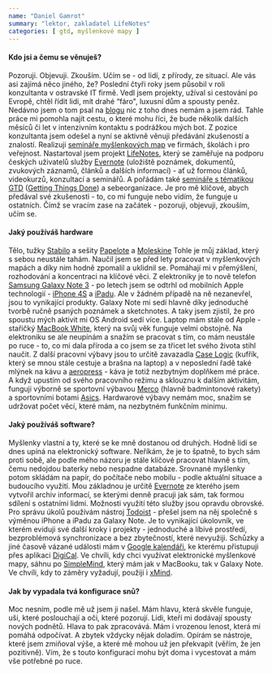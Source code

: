 ```yaml
---
name: "Daniel Gamrot"
summary: "lektor, zakladatel LifeNotes"
categories: [ gtd, myšlenkové mapy ]
---
```

#### Kdo jsi a čemu se věnuješ?

Pozoruji. Objevuji. Zkouším. Učím se - od lidí, z přírody, ze situací. Ale vás asi zajímá něco jiného, že? Poslední čtyři roky jsem působil v roli konzultanta v ostravské IT firmě. Vedl jsem projekty, užíval si cestování po Evropě, chtěl řídit lidi, mít drahé “fáro", luxusní dům a spousty peněz. Nedávno jsem o tom psal na [blogu](http://danielgamrot.cz) nic z toho dnes nemám a jsem rád. Tahle práce mi pomohla najít cestu, o které mohu říci, že bude několik dalších měsíců či let v intenzivním kontaktu s podrážkou mých bot. Z pozice konzultanta jsem odešel a nyní se aktivně věnuji předávání zkušeností a znalostí. Realizuji [semináře myšlenkových map](http://danielgamrot.cz/skoleni-myslenkove-mapy/) ve firmách, školách i pro veřejnost. Nastartoval jsem projekt [LifeNotes](http://lifenotes.cz), který se zaměřuje na podporu českých uživatelů služby [Evernote](http://evernote.com) (uložiště poznámek, dokumentů, zvukových záznamů, článků a dalších informací) - ať už formou článků, videokurzů, konzultací a seminářů. A pořádám také [semináře s tématikou GTD](http://danielgamrot.cz/firemni-skoleni-gtd/) ([Getting Things Done](http://cs.wikipedia.org/wiki/Getting_Things_Done)) a sebeorganizace. Je pro mě klíčové, abych předával své zkušenosti - to, co mi funguje nebo vidím, že funguje u ostatních. Čímž se vracím zase na začátek - pozoruji, objevuji, zkouším, učím se.

#### Jaký používáš hardware

Tělo, tužky [Stabilo](http://www.stabilo.com/) a sešity [Papelote](http://www.papelote.cz) a [Moleskine](http://www.moleskine.com/)  Tohle je můj základ, který s sebou neustále tahám. Naučil jsem se před lety pracovat v myšlenkových mapách a díky nim hodně zpomalil a uklidnil se. Pomáhají mi v přemýšlení, rozhodování a koncentraci na klíčové věci. Z elektroniky je to nově telefon [Samsung Galaxy Note 3](http://www.samsung.com/cz/consumer/mobile-phone/galaxy-note/galaxy-note/SM-N9005ZKEETL) - po letech jsem se odtrhl od mobilních Apple technologií - [iPhone 4S](http://www.apple.com/cz/iphone-4s/specs/) a [iPadu](http://www.apple.com/cz/ipad/). Ale v žádném případě na ně nezanevřel, jsou to vynikající produkty. Galaxy Note mi sedí hlavně díky jednoduché tvorbě ručně psaných poznámek a sketchnotes. A taky jsem zjistil, že pro spoustu mých aktivit mi OS Android sedí více. Laptop mám stále od Apple - stařičký [MacBook White](http://en.wikipedia.org/wiki/MacBook), který na svůj věk funguje velmi obstojně. Na elektroniku se ale neupínám a snažím se pracovat s tím, co mám neustále po ruce - to, co mi dala příroda a co jsem se za třicet let svého života stihl naučit. Z další pracovní výbavy jsou to určitě zavazadla [Case Logic](http://www.caselogic.cz/) (kufřík, který se mnou stále cestuje a brašna na laptop) a v neposlední řadě také mlýnek na kávu a [aeropress](http://www.mamacoffee.cz/alternativni-pripravy-kavy/aeropress-aerobie/) - káva je totiž nezbytným doplňkem mé práce. A když upustím od svého pracovního režimu a sklouznu k dalším aktivitám, funguji výborně se sportovní výbavou [Merco](http://www.merco.cz) (hlavně badmintonové rakety) a sportovními botami [Asics](http://www.asics.cz/). Hardwarové výbavy nemám moc, snažím se udržovat počet věcí, které mám, na nezbytném funkčním minimu.


#### Jaký používáš software?

Myšlenky vlastní a ty, které se ke mně dostanou od druhých. Hodně lidí se dnes upíná na elektronický software. Neříkám, že je to špatně, to bych sám proti sobě, ale podle mého názoru je stále klíčové pracovat hlavně s tím, čemu nedojdou baterky nebo nespadne databáze. Srovnané myšlenky potom skládám na papír, do počítače nebo mobilu - podle aktuální situace a budoucího využití. Mou základnou je určitě [Evernote](http://evernote.com)  ze kterého jsem vytvořil archiv informací, se kterými denně pracuji jak sám, tak formou sdílení s ostatními lidmi. Možnosti využití této služby jsou opravdu obrovské. Pro správu úkolů používám nástroj [Todoist](http://todoist.com/) - přešel jsem na něj společně s výměnou iPhone a iPadu za Galaxy Note. Je to vynikající úkolovník, ve kterém eviduji své další kroky i projekty - jednoduché a líbivé prostředí, bezproblémová synchronizace a bez zbytečností, které nevyužiji. Schůzky a jiné časově vázané události mám v [Google kalendáři](http://www.google.com/calendar/), ke kterému přistupuji přes aplikaci [DigiCal](https://play.google.com/store/apps/details?id=com.digibites.calendar&amp;hl=cs). Ve chvíli, kdy chci využívat elektronické myšlenkové mapy, sáhnu po [SimpleMind](https://play.google.com/store/apps/details?id=com.modelmakertools.simplemindfree&amp;hl=cs), který mám jak v MacBooku, tak v Galaxy Note. Ve chvíli, kdy to záměry vyžadují, použiji i [xMind](http://www.xmind.net).


#### Jak by vypadala tvá konfigurace snů?

Moc nesním, podle mě už jsem ji našel. Mám hlavu, která skvěle funguje, uši, které poslouchají a oči, které pozorují. Lidi, kteří mi dodávají spousty nových podnětů. Hlava to pak zpracovává. Mám i vrozenou lenost, která mi pomáhá odpočívat. A zbytek vždycky nějak doladím. Opírám se nástroje, které jsem zmiňoval výše, a které mě mohou už jen překvapit (věřím, že jen pozitivně). Vím, že s touto konfigurací mohu být doma i vycestovat a mám vše potřebné po ruce.

